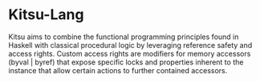 # Kitsu-Lang
Kitsu aims to combine the functional programming principles found in Haskell with classical procedural logic by leveraging reference safety and access rights.
Custom access rights are modifiers for memory accessors (byval | byref) that expose specific locks and properties inherent to the instance that allow certain actions to further contained accessors.